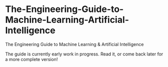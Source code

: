 # The-Engineering-Guide-to-Machine-Learning-Artificial-Intelligence
The Engineering Guide to Machine Learning &amp; Artificial Intelligence


The guide is currently early work in progress. 
Read it, or come back later for a more complete version!
